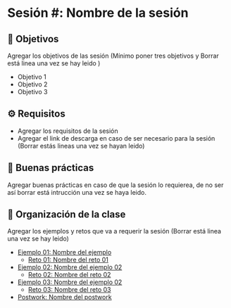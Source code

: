 
# Sesión #: Nombre de la sesión

## :dart: Objetivos

Agregar los objetivos de las sesión (Mínimo poner tres objetivos y Borrar está linea una vez se hay leido )

- Objetivo 1
- Objetivo 2
- Objetivo 3

## ⚙ Requisitos

+ Agregar los requisitos de la sesión 
+ Agregar el link de descarga en caso de ser necesario para la sesión (Borrar estás lineas una vez se hayan leido)

## 🎩 Buenas prácticas

Agregar buenas prácticas en caso de que la sesión lo requierea, de no ser así borrar está intrucción una vez se haya leido.

## 📂 Organización de la clase

Agregar los ejemplos y retos que va a requerir la sesión (Borrar está linea una vez se hay leido)

- [Ejemplo 01:  Nombre del ejemplo](./Ejemplo-01/README.md)
    - [Reto 01: Nombre del reto 01](./Reto-01/README.md)
- [Ejemplo 02: Nombre del ejemplo 02](./Ejemplo-02/README.md)
   - [Reto  02: Nombre del reto 02](./Reto-02/README.md)
- [Ejemplo 03: Nombre del ejemplo 02](./Ejemplo-02/README.md)
    - [Reto 03: Nombre del reto 03](./Reto-03/README.md)
- [Postwork: Nombre del postwork](./Postwork/README.md)




